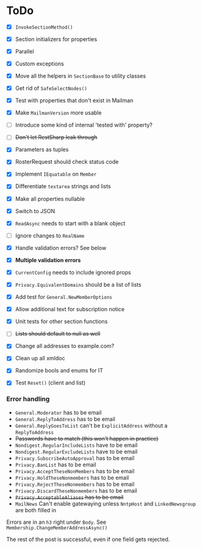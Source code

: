 ﻿# ToDo

- [x] `InvokeSectionMethod()`
- [x] Section initializers for properties
- [x] Parallel
- [x] Custom exceptions
- [x] Move all the helpers in `SectionBase` to utility classes
- [x] Get rid of `SafeSelectNodes()`
- [x] Test with properties that don't exist in Mailman
- [x] Make `MailmanVersion` more usable
- [ ] Introduce some kind of internal 'tested with' property?
- [ ] ~~Don't let RestSharp leak through~~
- [x] Parameters as tuples
- [x] RosterRequest should check status code
- [x] Implement `IEquatable` on `Member`
- [x] Differentiate `textarea` strings and lists
- [x] Make all properties nullable
- [x] Switch to JSON
- [x] `ReadAsync` needs to start with a blank object
- [ ] Ignore changes to `RealName`
- [x] Handle validation errors? See below
- [x] **Multiple validation errors**
- [x] `CurrentConfig` needs to include ignored props
- [x] `Privacy.EquivalentDomains` should be a list of lists
- [x] Add test for `General.NewMemberOptions`
- [x] Allow additional text for subscription notice
- [x] Unit tests for other section functions
- [ ] ~~Lists should default to null as well~~
- [x] Change all addresses to example.com?
- [x] Clean up all xmldoc
- [x] Randomize bools and enums for IT
- [x] Test `Reset()` (client and list)





### Error handling

- `General.Moderator` has to be email
- `General.ReplyToAddress` has to be email
- `General.ReplyGoesToList` can't be `ExplicitAddress` without a `ReplyToAddress`
- ~~Passwords have to match (this won't happen in practice)~~
- `Nondigest.RegularIncludeLists` have to be email
- `Nondigest.RegularExcludeLists` have to be email
- `Privacy.SubscribeAutoApproval` has to be email
- `Privacy.BanList` has to be email
- `Privacy.AcceptTheseNonMembers` has to be email
- `Privacy.HoldTheseNonmembers` has to be email
- `Privacy.RejectTheseNonmembers` has to be email
- `Privacy.DiscardTheseNonmembers` has to be email
- ~~`Privacy.AcceptableAliases` has to be email~~
- `MailNews` Can't enable gatewaying unless `NntpHost` and `LinkedNewsgroup` are both filled in


Errors are in an `h3` right under `Body`. See `Membership.ChangeMemberAddressAsync()`

The rest of the post is successful, even if one field gets rejected.